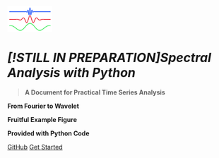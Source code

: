 <!-- _coverpage.md -->

<img src="/Figure/figure_icon.png" alt="logo" style="zoom:10%;" />

# ***[!STILL IN PREPARATION]Spectral Analysis with Python <small></small>***

> **A Document for Practical Time Series Analysis**

**From Fourier to Wavelet**

**Fruitful Example Figure**

**Provided with Python Code**

[GitHub](https://github.com/JiuTong-Zhao/Time-Series-Data-Analysis)
[Get Started](#preface)
